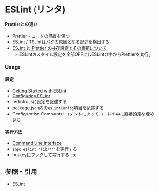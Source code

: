# ESLint (リンタ)
#### Prettierとの違い
- Prettier - コードの品質を保つ
- ESLint / TSLintはバグの原因となる記述を検出する
- [ESLint と Prettier の共存設定とその根拠について](https://blog.ojisan.io/eslint-prettier)
  - ESLintのスタイル設定を全部OFFにしESLintの中からPrettierを実行」

### Usage
#### 設定
- [Getting Started with ESLint](https://eslint.org/docs/user-guide/getting-started)
- [Configuring ESLint](https://eslint.org/docs/user-guide/configuring)
- .eslintrc.jsに設定を記述する
- package.json内の`eslintConfig`項目を記述する
- Configuration Comments: コメントによってコードの中に直接設定を埋め込む

#### 実行方法
- [Command Line Interface](https://eslint.org/docs/user-guide/command-line-interface)
- `$npx eslint "lib/**"`を実行する
- huskeyにフックして実行する etc

## 参照・引用
- [ESLint](https://eslint.org/)

